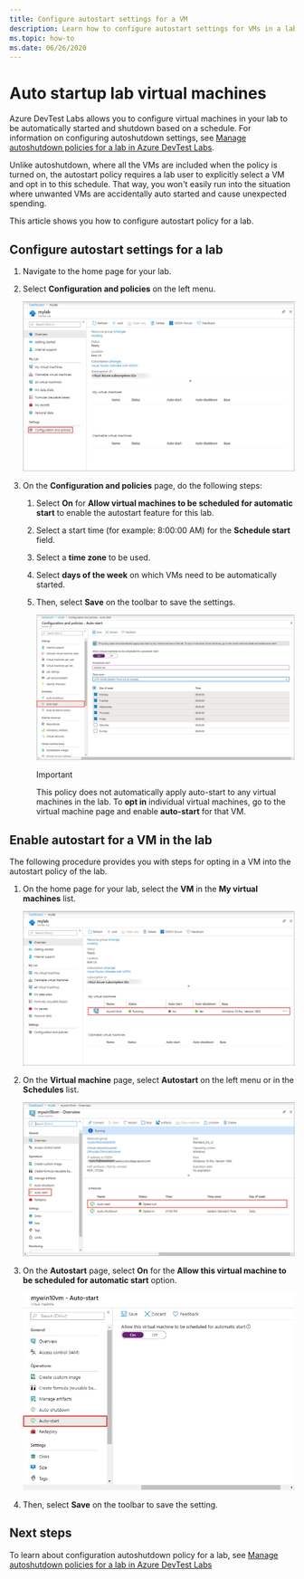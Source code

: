 ```yaml
---
title: Configure autostart settings for a VM
description: Learn how to configure autostart settings for VMs in a lab. This setting allows VMs in the lab to be automatically started on a schedule. 
ms.topic: how-to
ms.date: 06/26/2020
---
```


# Auto startup lab virtual machines  
Azure DevTest Labs allows you to configure virtual machines in your lab to be automatically started and shutdown based on a schedule. For information on configuring autoshutdown settings, see [Manage autoshutdown policies for a lab in Azure DevTest Labs](devtest-lab-auto-shutdown.md). 

Unlike autoshutdown, where all the VMs are included when the policy is turned on, the autostart policy requires a lab user to explicitly select a VM and opt in to this schedule. That way, you won't easily run into the situation where unwanted VMs are accidentally auto started and cause unexpected spending.

This article shows you how to configure autostart policy for a lab.

## Configure autostart settings for a lab 
1. Navigate to the home page for your lab. 
2. Select **Configuration and policies** on the left menu. 

    ![Screenshot that shows the "Configuration and policies" menu in the DevTest Lab.](./media/devtest-lab-auto-startup-vm/configuration-policies-menu.png)
3. On the **Configuration and policies** page, do the following steps:
    
    1. Select **On** for **Allow virtual machines to be scheduled for automatic start** to enable the autostart feature for this lab. 
    2. Select a start time (for example: 8:00:00 AM) for the **Schedule start** field. 
    3. Select a **time zone** to be used. 
    4. Select **days of the week** on which VMs need to be automatically started. 
    5. Then, select **Save** on the toolbar to save the settings. 

        ![Autostart settings](./media/devtest-lab-auto-startup-vm/auto-start-configuration.png)

        > [!IMPORTANT]
        > This policy does not automatically apply auto-start to any virtual machines in the lab. To **opt in** individual virtual machines, go to the virtual machine page and enable **auto-start** for that VM.

## Enable autostart for a VM in the lab
The following procedure provides you with steps for opting in a VM into the autostart policy of the lab. 

1. On the home page for your lab, select the **VM** in the **My virtual machines** list. 

    ![Configuration and policies menu](./media/devtest-lab-auto-startup-vm/select-vm.png)
2. On the **Virtual machine** page, select **Autostart** on the left menu or in the **Schedules** list. 

    ![Select autostart menu](./media/devtest-lab-auto-startup-vm/select-auto-start.png)
3. On the **Autostart** page, select **On** for the **Allow this virtual machine to be scheduled for automatic start** option.

    ![Enable autostart for the VM](./media/devtest-lab-auto-startup-vm/auto-start-vm.png)
4. Then, select **Save** on the toolbar to save the setting. 


## Next steps
To learn about configuration autoshutdown policy for a lab, see [Manage autoshutdown policies for a lab in Azure DevTest Labs](devtest-lab-auto-shutdown.md)
